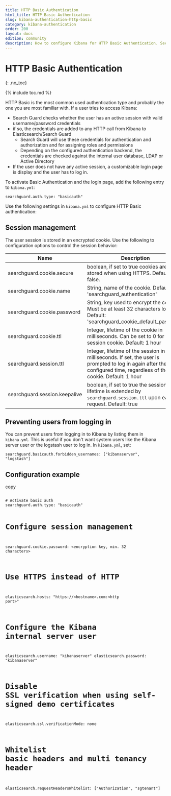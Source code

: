 ```yaml
---
title: HTTP Basic Authentication
html_title: HTTP Basic Authentication
slug: kibana-authentication-http-basic
category: kibana-authentication
order: 200
layout: docs
edition: community
description: How to configure Kibana for HTTP Basic Authentication. Secure Kibana access with a login screen.
---
```

<!---
Copyright 2019 floragunn GmbH
-->

# HTTP Basic Authentication
{: .no_toc}

{% include toc.md %}

HTTP Basic is the most common used authentication type and probably the one you are most familiar with. If a user tries to access Kibana:  

* Search Guard checks whether the user has an active session with valid username/password credentials
* if so, the credentials are added to any HTTP call from Kibana to Elasticsearch/Search Guard
  * Search Guard will use these credentials for authentication and authorization  and for assigning roles and permissions
  * Depending on the configured authentication backend, the credentials are checked against the internal user database, LDAP or Active Directory
* If the user does not have any active session, a customizable login page is display and the user has to log in.

To activate Basic Authentication and the login page, add the following entry to `kibana.yml`:

```
searchguard.auth.type: "basicauth"
```


Use the following settings in `kibana.yml` to configure HTTP Basic authentication:

## Session management

The user session is stored in an encrypted cookie. Use the following to configuration options to control the session behavior:

| Name | Description |
|---|---|
| searchguard.cookie.secure | boolean, if set to true cookies are only stored when using HTTPS. Default: false. |
| searchguard.cookie.name | String, name of the cookie. Default: 'searchguard_authentication' |
| searchguard.cookie.password | String, key used to encrypt the cookie. Must be at least 32 characters long. Default: 'searchguard\_cookie\_default\_password' |
| searchguard.cookie.ttl | Integer, lifetime of the cookie in milliseconds. Can be set to 0 for session cookie. Default: 1 hour |
| searchguard.session.ttl | Integer, lifetime of the session in milliseconds. If set, the user is prompted to log in again after the configured time, regardless of the cookie. Default: 1 hour |
| searchguard.session.keepalive | boolean, if set to true the session lifetime is extended by `searchguard.session.ttl` upon each request. Default: true |

## Preventing users from logging in

You can prevent users from logging in to Kibana by listing them in `kibana.yml`. This is useful if you don't want system users like the Kibana server user or the logstash user to log in. In `kibana.yml`, set:

```
searchguard.basicauth.forbidden_usernames: ["kibanaserver", "logstash"]
```

## Configuration example

<div class="code-highlight " data-label="">
<span class="js-copy-to-clipboard copy-code">copy</span> 
<pre class="language-yaml">
<code class=" js-code language-markup">
# Activate basic auth
searchguard.auth.type: "basicauth"

# Configure session management
searchguard.cookie.password: &lt;encryption key, min. 32 characters&gt;

# Use HTTPS instead of HTTP
elasticsearch.hosts: "https://&lt;hostname&gt;.com:&lt;http port&gt;"

# Configure the Kibana internal server user
elasticsearch.username: "kibanaserver"
elasticsearch.password: "kibanaserver"

# Disable SSL verification when using self-signed demo certificates
elasticsearch.ssl.verificationMode: none

# Whitelist basic headers and multi tenancy header
elasticsearch.requestHeadersWhitelist: ["Authorization", "sgtenant"]
</code>
</pre>
</div>